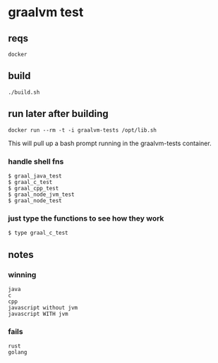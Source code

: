 # graalvm test

## reqs

    docker

## build

    ./build.sh

## run later after building

    docker run --rm -t -i graalvm-tests /opt/lib.sh

This will pull up a bash prompt running in the graalvm-tests container. 

### handle shell fns

    $ graal_java_test
    $ graal_c_test
    $ graal_cpp_test
    $ graal_node_jvm_test
    $ graal_node_test

### just type the functions to see how they work

    $ type graal_c_test

## notes

### winning

    java
    c
    cpp
    javascript without jvm 
    javascript WITH jvm
    
### fails 

    rust
    golang
